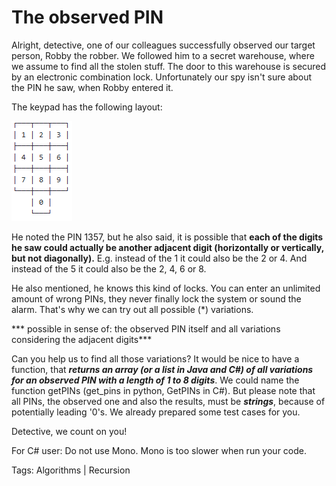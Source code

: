 # The observed PIN
Alright, detective, one of our colleagues successfully observed our target person, Robby the robber. We followed him to a secret warehouse, where we assume to find all the stolen stuff. The door to this warehouse is secured by an electronic combination lock. Unfortunately our spy isn't sure about the PIN he saw, when Robby entered it.

The keypad has the following layout:

![Alt Text](pin.png)

He noted the PIN 1357, but he also said, it is possible that **each of the digits he saw could actually be another adjacent digit (horizontally or vertically, but not diagonally).** E.g. instead of the 1 it could also be the 2 or 4. And instead of the 5 it could also be the 2, 4, 6 or 8.

He also mentioned, he knows this kind of locks. You can enter an unlimited amount of wrong PINs, they never finally lock the system or sound the alarm. That's why we can try out all possible (*) variations.

*** possible in sense of: the observed PIN itself and all variations considering the adjacent digits***

Can you help us to find all those variations? It would be nice to have a function, that ***returns an array (or a list in Java and C#) of all variations for an observed PIN with a length of 1 to 8 digits***. We could name the function getPINs (get_pins in python, GetPINs in C#). But please note that all PINs, the observed one and also the results, must be ***strings***, because of potentially leading '0's. We already prepared some test cases for you.

Detective, we count on you!

For C# user: Do not use Mono. Mono is too slower when run your code.

Tags: Algorithms | Recursion

